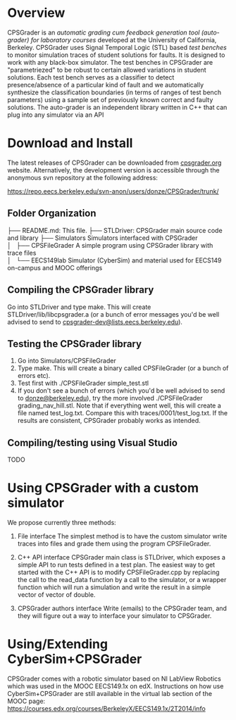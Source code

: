 # Overview

CPSGrader is an *automatic grading cum feedback generation tool (auto-grader) for laboratory
courses* developed at the University of California, Berkeley.  CPSGrader uses Signal Temporal
Logic (STL) based _test benches_ to monitor simulation traces of student solutions for
faults. It is designed to work with any black-box simulator. The test benches in CPSGrader are
"parametriezed" to be robust to certain allowed variations in student solutions. Each test bench
serves as a classifier to detect presence/absence of a particular kind of fault and we automatically
synthesize the classification boundaries (in terms of ranges of test bench parameters) using a
sample set of previously known correct and faulty solutions. The auto-grader is an independent
library written in C++ that can plug into any simulator via an API

# Download and Install

The latest releases of CPSGrader can be downloaded from [cpsgrader.org][cpsgrader.org]
website. Alternatively, the development version is accessible through the anonymous svn repository
at the following address:

https://repo.eecs.berkeley.edu/svn-anon/users/donze/CPSGrader/trunk/

## Folder Organization

├── README.md:        This file. 
├── STLDriver:        CPSGrader main source code and library 
├── Simulators        Simulators interfaced with CPSGrader  
│   ├── CPSFileGrader A simple program using CPSGrader library with trace files  
│   └── EECS149lab    Simulator (CyberSim) and material used for EECS149 on-campus and MOOC offerings 

## Compiling the CPSGrader library

Go into STLDriver and type make. This will create STLDriver/lib/libcpsgrader.a (or a bunch of
error messages you'd be well advised to send to cpsgrader-dev@lists.eecs.berkeley.edu).

## Testing the CPSGrader library

1. Go into Simulators/CPSFileGrader
2. Type make. This will create a binary called CPSFileGrader (or a bunch of errors etc).
3. Test first with ./CPSFileGrader simple_test.stl
4. If you don't see a bunch of errors (which you'd be well advised to send to donze@berkeley.edu),
try the more involved ./CPSFileGrader grading_nav_hill.stl. Note that if everything went well, this
will create a file named test\_log.txt. Compare this with traces/0001/test\_log.txt. If the results
are consistent, CPSGrader probably works as intended.

## Compiling/testing using Visual Studio 

TODO

# Using CPSGrader with a custom simulator

We propose currently three methods:

1. File interface
The simplest method is to have the custom simulator write traces into files and grade them using the
program CPSFileGrader.

2. C++ API interface
CPSGrader main class is STLDriver, which exposes a simple API to run tests
defined in a test plan. The easiest way to get started with the C++ API is to modify
CPSFileGrader.cpp by replacing the call to the read_data function by a call to the simulator, or a
wrapper function which will run a simulation and write the result in a simple vector of vector of
double.  

3. CPSGrader authors interface
Write (emails) to the CPSGrader team, and they will figure out a way to interface your simulator to
CPSGrader.  


# Using/Extending CyberSim+CPSGrader

CPSGrader comes with a robotic simulator based on NI LabView Robotics which was used in the MOOC
EECS149.1x on edX. Instructions on how use CyberSim+CPSGrader are still available in the virtual lab 
section of the MOOC page:
<https://courses.edx.org/courses/BerkeleyX/EECS149.1x/2T2014/info>

[cpsgrader.org]: http://www.cpsgrader.org






